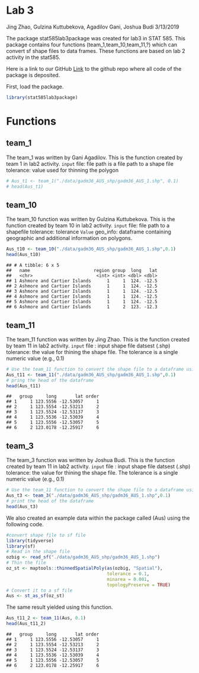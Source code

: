 Lab 3
================
Jing Zhao, Gulzina Kuttubekova, Agadilov Gani, Joshua Budi
3/13/2019

The package stat585lab3package was created for lab3 in STAT 585. This package contains four functions (team\_1,team\_10,team\_11,?) which can convert sf shape files to data frames. These functions are based on lab 2 activity in the stat585.

Here is a link to our GitHub
[Link](https://github.com/kgulzina/stat585lab3package) to the github repo where all code of the package is deposited.

First, load the package.

``` r
library(stat585lab3package)
```

Functions
=========

team\_1
-------

The team\_1 was written by Gani Agadilov. This is the function created by team 1 in lab2 activity.
`input`
file: file path is a file path to a shape file
tolerance: value used for thinning the polygon

``` r
# Aus_t1 <- team_1("./data/gadm36_AUS_shp/gadm36_AUS_1.shp", 0.1)
# head(Aus_t1)
```

team\_10
--------

The team\_10 function was written by Gulzina Kuttubekova. This is the function created by team 10 in lab2 activity.
`input`
file: file path to a shapefile
tolerance: tolerance `Value` geo\_info: dataframe containing geographic and additional information on polygons.

``` r
Aus_t10 <- team_10("./data/gadm36_AUS_shp/gadm36_AUS_1.shp",0.1)
head(Aus_t10)
```

    ## # A tibble: 6 x 5
    ##   name                        region group  long   lat
    ##   <chr>                        <int> <int> <dbl> <dbl>
    ## 1 Ashmore and Cartier Islands      1     1  124. -12.5
    ## 2 Ashmore and Cartier Islands      1     1  124. -12.5
    ## 3 Ashmore and Cartier Islands      1     1  124. -12.5
    ## 4 Ashmore and Cartier Islands      1     1  124. -12.5
    ## 5 Ashmore and Cartier Islands      1     1  124. -12.5
    ## 6 Ashmore and Cartier Islands      1     2  123. -12.3

team\_11
--------

The team\_11 function was written by Jing Zhao. This is the function created by team 11 in lab2 activity.
`input`
file : input shape file datsest (.shp)
tolerance: the value for thining the shape file. The tolerance is a single numeric value (e.g., 0.1)

``` r
# Use the team_11 function to convert the shape file to a dataframe using example data
Aus_t11 <- team_11("./data/gadm36_AUS_shp/gadm36_AUS_1.shp",0.1)
# pring the head of the dataframe
head(Aus_t11)
```

    ##   group     long       lat order
    ## 1     1 123.5556 -12.53057     1
    ## 2     1 123.5554 -12.53213     2
    ## 3     1 123.5524 -12.53137     3
    ## 4     1 123.5536 -12.53039     4
    ## 5     1 123.5556 -12.53057     5
    ## 6     2 123.0178 -12.25917     6
    
team\_3
--------

The team\_3 function was written by Joshua Budi. This is the function created by team 11 in lab2 activity.
`input`
file : input shape file datsest (.shp)
tolerance: the value for thining the shape file. The tolerance is a single numeric value (e.g., 0.1)

``` r
# Use the team_11 function to convert the shape file to a dataframe using example data
Aus_t3 <- team_3("./data/gadm36_AUS_shp/gadm36_AUS_1.shp",0.1)
# print the head of the dataframe
head(Aus_t3)
```

We also created an example data within the package called (Aus) using the following code.

``` r
#convert shape file to sf file
library(tidyverse)
library(sf)
# Read in the shape file
ozbig <- read_sf("./data/gadm36_AUS_shp/gadm36_AUS_1.shp")
# Thin the file
oz_st <- maptools::thinnedSpatialPoly(as(ozbig, "Spatial"), 
                                      tolerance = 0.1, 
                                      minarea = 0.001, 
                                      topologyPreserve = TRUE)
# Convert it to a sf file
Aus <- st_as_sf(oz_st)
```

The same result yielded using this function.

``` r
Aus_t11_2 <- team_11(Aus, 0.1)
head(Aus_t11_2)
```

    ##   group     long       lat order
    ## 1     1 123.5556 -12.53057     1
    ## 2     1 123.5554 -12.53213     2
    ## 3     1 123.5524 -12.53137     3
    ## 4     1 123.5536 -12.53039     4
    ## 5     1 123.5556 -12.53057     5
    ## 6     2 123.0178 -12.25917     6
